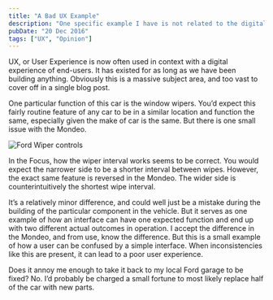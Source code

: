 ```yaml
---
title: "A Bad UX Example"
description: "One specific example I have is not related to the digital world at all. I own two models of Ford (a Mondeo and a Focus). Being the same brand of car, and close enough in age, I would expect there to be some crossover in the parts used."
pubDate: "20 Dec 2016"
tags: ["UX", "Opinion"]
---
```


UX, or User Experience is now often used in context with a digital experience of end-users. It has existed for as long as we have been building anything. Obviously this is a massive subject area, and too vast to cover off in a single blog post.

One particular function of this car is the window wipers. You’d expect this fairly routine feature of any car to be in a similar location and function the same, especially given the make of car is the same. But there is one small issue with the Mondeo.

![Ford Wiper controls](/blog-imgs/001-ford-wiper.jpg)

In the Focus, how the wiper interval works seems to be correct. You would expect the narrower side to be a shorter interval between wipes. However, the exact same feature is reversed in the Mondeo. The wider side is counterintuitively the shortest wipe interval.

It’s a relatively minor difference, and could well just be a mistake during the building of the particular component in the vehicle. But it serves as one example of how an interface can have one expected function and end up with two different actual outcomes in operation. I accept the difference in the Mondeo, and from use, know the difference. But this is a small example of how a user can be confused by a simple interface. When inconsistencies like this are present, it can lead to a poor user experience.

Does it annoy me enough to take it back to my local Ford garage to be fixed? No. I’d probably be charged a small fortune to most likely replace half of the car with new parts.
